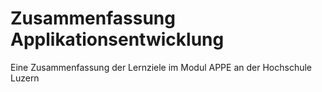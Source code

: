 # Zusammenfassung Applikationsentwicklung
Eine Zusammenfassung der Lernziele im Modul APPE an der Hochschule Luzern
